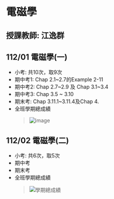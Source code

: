 # 電磁學
## 授課教師: 江逸群
## 112/01 電磁學(一)
- 小考: 共10次，取9次
- 期中考1: Chap 2.1~2.7的Example 2-11
- 期中考2: Chap 2.7~2.9 及 Chap 3.1~3.4
- 期中考3: Chap 3.5 ~ 3.10
- 期末考: Chap 3.11.1~3.11.4及Chap 4.
- 全班學期總成績
  >![image](https://github.com/yclinlinlin/Electromagnetics/assets/133002084/6c59ee85-5a50-4a69-8527-50e43cbea863)

## 112/02 電磁學(二)
- 小考: 共6次，取5次
- 期中考
- 期末考
- 全班學期總成績
  >![學期總成績](https://github.com/yclinlinlin/Electromagnetics/assets/133002084/fa428a18-baf6-400f-8a22-384b592d0972)
